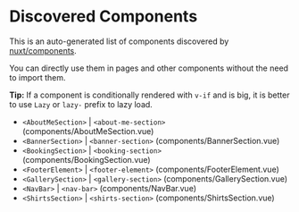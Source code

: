# Discovered Components

This is an auto-generated list of components discovered by [nuxt/components](https://github.com/nuxt/components).

You can directly use them in pages and other components without the need to import them.

**Tip:** If a component is conditionally rendered with `v-if` and is big, it is better to use `Lazy` or `lazy-` prefix to lazy load.

- `<AboutMeSection>` | `<about-me-section>` (components/AboutMeSection.vue)
- `<BannerSection>` | `<banner-section>` (components/BannerSection.vue)
- `<BookingSection>` | `<booking-section>` (components/BookingSection.vue)
- `<FooterElement>` | `<footer-element>` (components/FooterElement.vue)
- `<GallerySection>` | `<gallery-section>` (components/GallerySection.vue)
- `<NavBar>` | `<nav-bar>` (components/NavBar.vue)
- `<ShirtsSection>` | `<shirts-section>` (components/ShirtsSection.vue)
